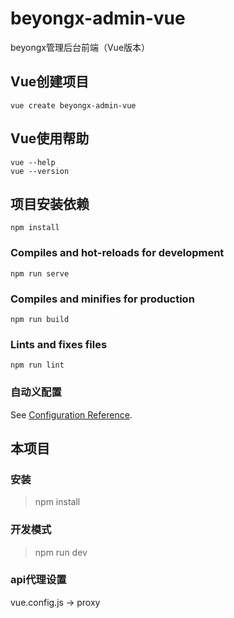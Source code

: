 # beyongx-admin-vue

beyongx管理后台前端（Vue版本）

## Vue创建项目
```
vue create beyongx-admin-vue
```

## Vue使用帮助
```
vue --help
vue --version
```

## 项目安装依赖
```
npm install
```

### Compiles and hot-reloads for development

```
npm run serve
```

### Compiles and minifies for production

```
npm run build
```

### Lints and fixes files
```
npm run lint
```

### 自动义配置
See [Configuration Reference](https://cli.vuejs.org/config/).


## 本项目

### 安装

> npm install

### 开发模式

> npm run dev


### api代理设置

vue.config.js -> proxy
